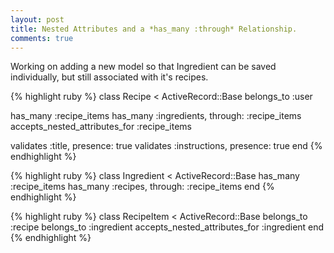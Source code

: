 ```yaml
---
layout: post
title: Nested Attributes and a *has_many :through* Relationship.
comments: true
---
```

Working on adding a new model so that Ingredient can be saved individually, but still associated with it's recipes.

{% highlight ruby %}
class Recipe < ActiveRecord::Base
  belongs_to :user

  has_many :recipe_items
  has_many :ingredients, through: :recipe_items
  accepts_nested_attributes_for :recipe_items

  validates :title, presence: true
  validates :instructions, presence: true
end
{% endhighlight %}

{% highlight ruby %}
class Ingredient < ActiveRecord::Base
  has_many :recipe_items
  has_many :recipes, through: :recipe_items
end
{% endhighlight %}

{% highlight ruby %}
class RecipeItem < ActiveRecord::Base
  belongs_to :recipe
  belongs_to :ingredient
  accepts_nested_attributes_for :ingredient
end
{% endhighlight %}
